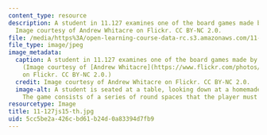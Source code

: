 ```yaml
---
content_type: resource
description: A student in 11.127 examines one of the board games made by his classmates.
  Image courtesy of Andrew Whitacre on Flickr. CC BY-NC 2.0.
file: /media/https%3A/open-learning-course-data-rc.s3.amazonaws.com/11-127j-computer-games-and-simulations-for-education-and-exploration-spring-2015/5cc5be2a426cbd61b24d0a83394d7fb9_11-127js15-th.jpg
file_type: image/jpeg
image_metadata:
  caption: A student in 11.127 examines one of the board games made by his classmates.
    (Image courtesy of [Andrew Whitacre](https://www.flickr.com/photos/fungibleconvictions/5595731414/in/album-72157626442352456/)
    on Flickr. CC BY-NC 2.0.)
  credit: Image courtesy of Andrew Whitacre on Flickr. CC BY-NC 2.0.
  image-alt: A student is seated at a table, looking down at a homemade board game.
    The game consists of a series of round spaces that the player must move through.
resourcetype: Image
title: 11-127js15-th.jpg
uid: 5cc5be2a-426c-bd61-b24d-0a83394d7fb9
---
```

